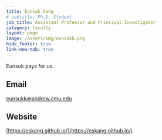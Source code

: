 ```yaml
---
title: Eunsuk Kang
# subtitle: Ph.D. Student
job_title: Assistant Professor and Principal Investigator
category: faculty
layout: page
image: /assets/img/eunsukk.png
hide_footer: true
link-new-tab: true
---
```


Eunsuk pays for us.
​
## Email ##
[eunsukk@andrew.cmu.edu](mailto:eunsukk@andrew.cmu.edu)
​
## Website ##
[https://eskang.github.io/](https://eskang.github.io/)

